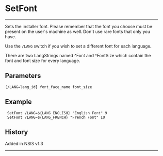 # SetFont

---

Sets the installer font. Please remember that the font you choose must be present on the user's machine as well. Don't use rare fonts that only you have.

Use the `/LANG` switch if you wish to set a different font for each language.

There are two LangStrings named ^Font and ^FontSize which contain the font and font size for every language.

## Parameters

    [/LANG=lang_id] font_face_name font_size

## Example

	 SetFont /LANG=${LANG_ENGLISH} "English Font" 9
	 SetFont /LANG=${LANG_FRENCH} "French Font" 10

## History

Added in NSIS v1.3

---
